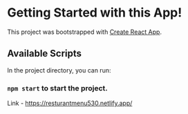 # Getting Started with this App!

This project was bootstrapped with [Create React App](https://github.com/facebook/create-react-app).

## Available Scripts

In the project directory, you can run:

### `npm start` to start the project.

Link - https://resturantmenu530.netlify.app/
